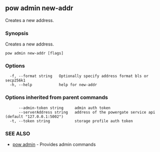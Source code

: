 ## pow admin new-addr

Creates a new address.

### Synopsis

Creates a new address.

```
pow admin new-addr [flags]
```

### Options

```
  -f, --format string   Optionally specify address format bls or secp256k1
  -h, --help            help for new-addr
```

### Options inherited from parent commands

```
      --admin-token string     admin auth token
      --serverAddress string   address of the powergate service api (default "127.0.0.1:5002")
  -t, --token string           storage profile auth token
```

### SEE ALSO

* [pow admin](pow_admin.md)	 - Provides admin commands

